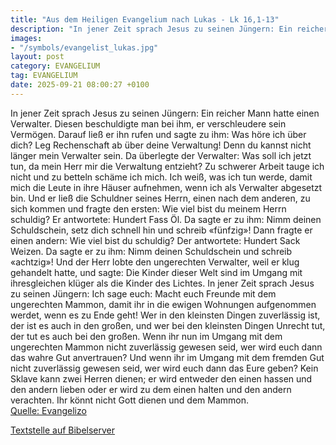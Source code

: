 ```yaml
---
title: "Aus dem Heiligen Evangelium nach Lukas - Lk 16,1-13"
description: "In jener Zeit sprach Jesus zu seinen Jüngern: Ein reicher Mann hatte einen Verwalter. Diesen beschuldigte man bei ihm, er verschleudere sein Vermögen. Darauf ließ er ihn rufen und sagte zu ihm: Was höre ich über dich? Leg Rechenschaft ab über deine Verwaltung! Denn du kannst nich...."
images:
- "/symbols/evangelist_lukas.jpg"
layout: post
category: EVANGELIUM
tag: EVANGELIUM
date: 2025-09-21 08:00:27 +0100
---
```

In jener Zeit sprach Jesus zu seinen Jüngern: Ein reicher Mann hatte einen Verwalter. Diesen beschuldigte man bei ihm, er verschleudere sein Vermögen.
Darauf ließ er ihn rufen und sagte zu ihm: Was höre ich über dich? Leg Rechenschaft ab über deine Verwaltung! Denn du kannst nicht länger mein Verwalter sein.<!--more-->
Da überlegte der Verwalter: Was soll ich jetzt tun, da mein Herr mir die Verwaltung entzieht? Zu schwerer Arbeit tauge ich nicht und zu betteln schäme ich mich.
Ich weiß, was ich tun werde, damit mich die Leute in ihre Häuser aufnehmen, wenn ich als Verwalter abgesetzt bin.
Und er ließ die Schuldner seines Herrn, einen nach dem anderen, zu sich kommen und fragte den ersten: Wie viel bist du meinem Herrn schuldig?
Er antwortete: Hundert Fass Öl. Da sagte er zu ihm: Nimm deinen Schuldschein, setz dich schnell hin und schreib «fünfzig»!
Dann fragte er einen andern: Wie viel bist du schuldig? Der antwortete: Hundert Sack Weizen. Da sagte er zu ihm: Nimm deinen Schuldschein und schreib «achtzig»!
Und der Herr lobte den ungerechten Verwalter, weil er klug gehandelt hatte, und sagte: Die Kinder dieser Welt sind im Umgang mit ihresgleichen klüger als die Kinder des Lichtes.
In jener Zeit sprach Jesus zu seinen Jüngern: Ich sage euch: Macht euch Freunde mit dem ungerechten Mammon, damit ihr in die ewigen Wohnungen aufgenommen werdet, wenn es zu Ende geht!
Wer in den kleinsten Dingen zuverlässig ist, der ist es auch in den großen, und wer bei den kleinsten Dingen Unrecht tut, der tut es auch bei den großen.
Wenn ihr nun im Umgang mit dem ungerechten Mammon nicht zuverlässig gewesen seid, wer wird euch dann das wahre Gut anvertrauen?
Und wenn ihr im Umgang mit dem fremden Gut nicht zuverlässig gewesen seid, wer wird euch dann das Eure geben?
Kein Sklave kann zwei Herren dienen; er wird entweder den einen hassen und den andern lieben oder er wird zu dem einen halten und den andern verachten. Ihr könnt nicht Gott dienen und dem Mammon.<br>
[Quelle: Evangelizo](https://evangeliumtagfuertag.org/DE/gospel)

[Textstelle auf Bibelserver](https://www.bibleserver.com/EU/Lukas16,1-13)
